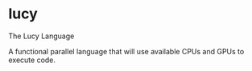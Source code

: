 # lucy
The Lucy Language

A functional parallel language that will use available CPUs and GPUs to execute code.
